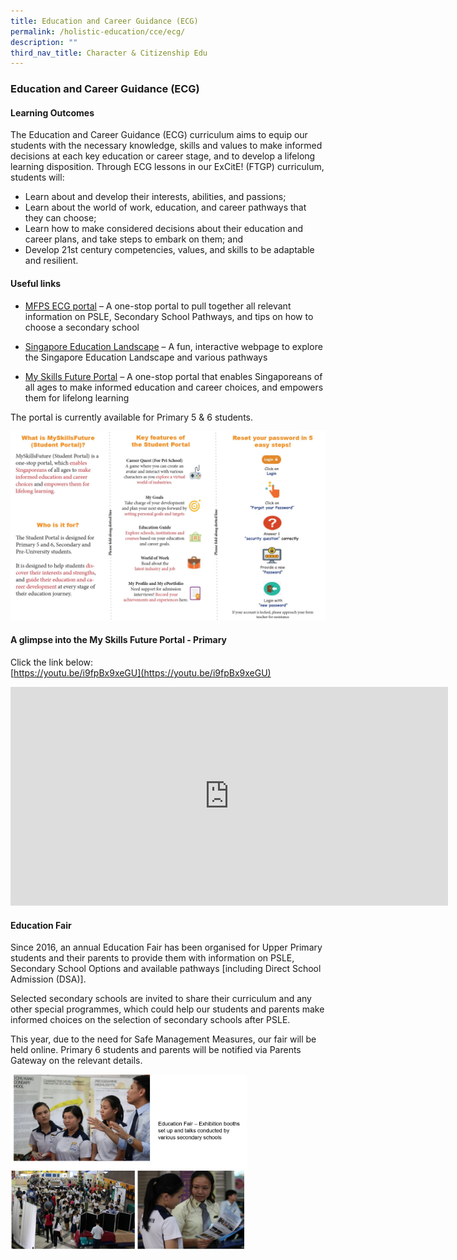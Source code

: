 ```yaml
---
title: Education and Career Guidance (ECG)
permalink: /holistic-education/cce/ecg/
description: ""
third_nav_title: Character & Citizenship Edu
---
```

### **Education and Career Guidance (ECG)**
#### **Learning Outcomes**
The Education and Career Guidance (ECG) curriculum aims to equip our students with the necessary knowledge, skills and values to make informed decisions at each key education or career stage, and to develop a lifelong learning disposition. Through ECG lessons in our ExCitE! (FTGP) curriculum, students will:

* Learn about and develop their interests, abilities, and passions; 
* Learn about the world of work, education, and career pathways that they can choose; 
* Learn how to make considered decisions about their education and career plans, and take steps to embark on them; and
* Develop 21st century competencies, values, and skills to be adaptable and resilient.

#### **Useful links**
* [MFPS ECG portal](https://sites.google.com/moe.edu.sg/mfps-ecg-2021/home?authuser=0) – A one-stop portal to pull together all relevant information on PSLE, Secondary School Pathways, and tips on how to choose a secondary school

* [Singapore Education Landscape](https://www.myskillsfuture.gov.sg/content/student/en/primary/education-guide/education-landscape.html) – A fun, interactive webpage to explore the Singapore Education Landscape and various pathways

* [My Skills Future Portal](https://www.myskillsfuture.gov.sg/content/student/en/primary.html) – A one-stop portal that enables Singaporeans of all ages to make informed education and career choices, and empowers them for lifelong learning

The portal is currently available for Primary 5 & 6 students.

![](/images/cce%20ecg.jpg)

#### **A glimpse into the My Skills Future Portal - Primary**
Click the link below:<br>
[https://youtu.be/i9fpBx9xeGU](https://youtu.be/i9fpBx9xeGU)

<iframe width="700" height="350" src="https://www.youtube.com/embed/i9fpBx9xeGU" title="MySkillsFuture for Students – Primary" frameborder="0" allow="accelerometer; autoplay; clipboard-write; encrypted-media; gyroscope; picture-in-picture" allowfullscreen></iframe>

#### **Education Fair**
Since 2016, an annual Education Fair has been organised for Upper Primary students and their parents to provide them with information on PSLE, Secondary School Options and available pathways \[including Direct School Admission (DSA)\]. 

Selected secondary schools are invited to share their curriculum and any other special programmes, which could help our students and parents make informed choices on the selection of secondary schools after PSLE. 

This year, due to the need for Safe Management Measures, our fair will be held online. Primary 6 students and parents will be notified via Parents Gateway on the relevant details.

<img src="/images/cce%20ecg%201.jpg"  style="width:75%">